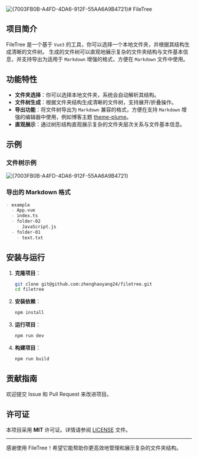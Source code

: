 ![{7003FB0B-A4FD-4DA6-912F-55AA6A9B4721}](https://github.com/user-attachments/assets/9e5ca231-27ed-46c9-8934-1915045ab6df)# FileTree

## 项目简介

FileTree 是一个基于 `Vue3` 的工具，你可以选择一个本地文件夹，并根据其结构生成清晰的文件树。
生成的文件树可以直观地展示复杂的文件夹结构与文件基本信息，并支持导出为适用于 `Markdown` 增强的格式，方便在 `Markdown` 文件中使用。

## 功能特性

- **文件夹选择**：你可以选择本地文件夹，系统会自动解析其结构。
- **文件树生成**：根据文件夹结构生成清晰的文件树，支持展开/折叠操作。
- **导出功能**：将文件树导出为 `Markdown` 兼容的格式，方便在支持 `Markdown` 增强的编辑器中使用，例如博客主题 [theme-plume](https://theme-plume.vuejs.press/)。
- **直观展示**：通过树形结构直观展示复杂的文件夹层次关系与文件基本信息。


## 示例

### 文件树示例
![{7003FB0B-A4FD-4DA6-912F-55AA6A9B4721}](https://github.com/user-attachments/assets/5d083206-63e7-4372-8898-cf2390491ddf)


### 导出的 Markdown 格式
```markdown
- example
  - App.vue
  - index.ts
  - folder-02
    - JavaScript.js
  - folder-01
    - text.txt
```

## 安装与运行

1. **克隆项目**：
   ```bash
   git clone git@github.com:zhenghaoyang24/filetree.git
   cd filetree
   ```

2. **安装依赖**：
   ```bash
   npm install
   ```

3. **运行项目**：
   ```bash
   npm run dev
   ```

4. **构建项目**：
   ```bash
   npm run build
   ```


## 贡献指南

欢迎提交 Issue 和 Pull Request 来改进项目。

## 许可证

本项目采用 **MIT** 许可证。详情请参阅 [LICENSE](https://github.com/zhenghaoyang24/filetree/blob/master/LICENSE) 文件。

---

感谢使用 FileTree！希望它能帮助你更高效地管理和展示复杂的文件夹结构。
